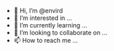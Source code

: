 - 👋 Hi, I’m @envird
- 👀 I’m interested in ...
- 🌱 I’m currently learning ...
- 💞️ I’m looking to collaborate on ...
- 📫 How to reach me ...

<!---
envird/envird is a ✨ special ✨ repository because its `README.md` (this file) appears on your GitHub profile.
You can click the Preview link to take a look at your changes.
--->
